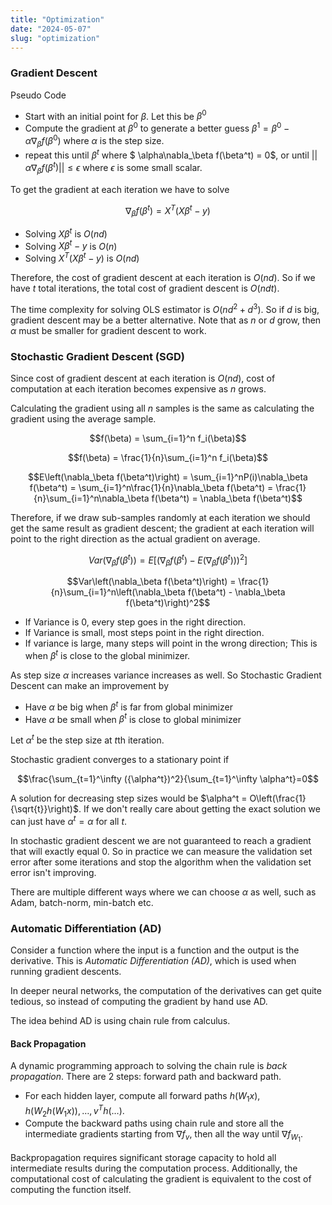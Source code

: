 ```yaml
---
title: "Optimization"
date: "2024-05-07"
slug: "optimization"
---
```


### Gradient Descent

Pseudo Code

- Start with an initial point for $\beta$. Let this be $\beta^0$
- Compute the gradient at $\beta^0$ to generate a better guess $\beta^1 = \beta^0 - \alpha\nabla_\beta f(\beta^0)$ where $\alpha$ is the step size.
- repeat this until $\beta^t$ where $ \alpha\nabla_\beta f(\beta^t) = 0$, or until $|| \alpha\nabla_\beta f(\beta^t)|| \leq \epsilon$ where $\epsilon$ is some small scalar.

To get the gradient at each iteration we have to solve

$$\nabla_\beta f(\beta^t) = X^T(X\beta^t - y)$$

- Solving $X\beta^t$ is $O(nd)$
- Solving $X\beta^t - y$ is $O(n)$
- Solving $X^T(X\beta^t - y)$ is $O(nd)$

Therefore, the cost of gradient descent at each iteration is $O(nd)$. So if we have $t$ total iterations, the total cost of gradient descent is $O(ndt)$.

The time complexity for solving OLS estimator is $O(nd^2 + d^3)$. So if $d$ is big, gradient descent may be a better alternative. Note that as $n$ or $d$ grow, then $\alpha$ must be smaller for gradient descent to work.

### Stochastic Gradient Descent (SGD)

Since cost of gradient descent at each iteration is $O(nd)$, cost of computation at each iteration becomes expensive as $n$ grows.

Calculating the gradient using all $n$ samples is the same as calculating the gradient using the average sample.

$$f(\beta) = \sum_{i=1}^n f_i(\beta)$$

$$f(\beta) = \frac{1}{n}\sum_{i=1}^n f_i(\beta)$$

$$E\left(\nabla_\beta f(\beta^t)\right) = \sum_{i=1}^nP(i)\nabla_\beta f(\beta^t) = \sum_{i=1}^n\frac{1}{n}\nabla_\beta f(\beta^t) = \frac{1}{n}\sum_{i=1}^n\nabla_\beta f(\beta^t)  = \nabla_\beta f(\beta^t)$$

Therefore, if we draw sub-samples randomly at each iteration we should get the same result as gradient descent; the gradient at each iteration will point to the right direction as the actual gradient on average.

$$Var\left(\nabla_\beta f(\beta^t)\right) = E\left[\left(\nabla_\beta f(\beta^t) - E\left(\nabla_\beta f(\beta^t)\right)\right)^2\right]$$

$$Var\left(\nabla_\beta f(\beta^t)\right) = \frac{1}{n}\sum_{i=1}^n\left(\nabla_\beta f(\beta^t) - \nabla_\beta f(\beta^t)\right)^2$$

- If Variance is $0$, every step goes in the right direction.
- If Variance is small, most steps point in the right direction.
- If variance is large, many steps will point in the wrong direction; This is when $\beta^t$ is close to the global minimizer.

As step size $\alpha$ increases variance increases as well. So Stochastic Gradient Descent can make an improvement by

- Have $\alpha$ be big when $\beta^t$ is far from global minimizer
- Have $\alpha$ be small when $\beta^t$ is close to global minimizer

Let $\alpha^t$ be the step size at $t$th iteration.

Stochastic gradient converges to a stationary point if

$$\frac{\sum_{t=1}^\infty ({\alpha^t})^2}{\sum_{t=1}^\infty \alpha^t}=0$$

A solution for decreasing step sizes would be $\alpha^t = O\left(\frac{1}{\sqrt{t}}\right)$. If we don't really care about getting the exact solution we can just have $\alpha^t = \alpha$ for all $t$.

In stochastic gradient descent we are not guaranteed to reach a gradient that will exactly equal $0$. So in practice we can measure the validation set error after some iterations and stop the algorithm when the validation set error isn't improving.

There are multiple different ways where we can choose $\alpha$ as well, such as Adam, batch-norm, min-batch etc.

### Automatic Differentiation (AD)

Consider a function where the input is a function and the output is the derivative. This is *Automatic Differentiation (AD)*, which is used when running gradient descents.

In deeper neural networks, the computation of the derivatives can get quite tedious, so instead of computing the gradient by hand use AD.

The idea behind AD is using chain rule from calculus.

#### Back Propagation

A dynamic programming approach to solving the chain rule is *back propagation*. There are 2 steps: forward path and backward path.

- For each hidden layer, compute all forward paths $h(W_1x), h(W_2h(W_1x)), \dots, v^Th(\dots)$.
- Compute the backward paths using chain rule and store all the intermediate gradients starting from $\nabla f_{v}$, then all the way until $\nabla f_{W_1}$.

Backpropagation requires significant storage capacity to hold all intermediate results during the computation process. Additionally, the computational cost of calculating the gradient is equivalent to the cost of computing the function itself.